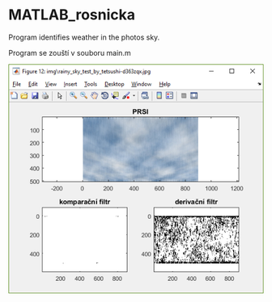 # MATLAB_rosnicka
Program identifies weather in the photos sky.

Program se zouští v souboru main.m

![demo](demo.png)

